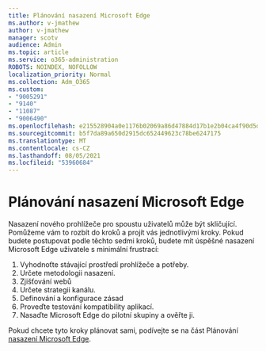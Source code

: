 ```yaml
---
title: Plánování nasazení Microsoft Edge
ms.author: v-jmathew
author: v-jmathew
manager: scotv
audience: Admin
ms.topic: article
ms.service: o365-administration
ROBOTS: NOINDEX, NOFOLLOW
localization_priority: Normal
ms.collection: Adm_O365
ms.custom:
- "9005291"
- "9140"
- "11087"
- "9006490"
ms.openlocfilehash: e215528904a0e1176b02069a86d47884d17b1e2b04ca4f90d5deedbeb82f5dc9
ms.sourcegitcommit: b5f7da89a650d2915dc652449623c78be6247175
ms.translationtype: MT
ms.contentlocale: cs-CZ
ms.lasthandoff: 08/05/2021
ms.locfileid: "53960684"
---
```

# <a name="plan-your-deployment-of-microsoft-edge"></a>Plánování nasazení Microsoft Edge

Nasazení nového prohlížeče pro spoustu uživatelů může být skličující. Pomůžeme vám to rozbít do kroků a projít vás jednotlivými kroky. Pokud budete postupovat podle těchto sedmi kroků, budete mít úspěšné nasazení Microsoft Edge uživatele s minimální frustrací:

1. Vyhodnoťte stávající prostředí prohlížeče a potřeby.
2. Určete metodologii nasazení.
3. Zjišťování webů
4. Určete strategii kanálu.
5. Definování a konfigurace zásad
6. Proveďte testování kompatibility aplikací.
7. Nasaďte Microsoft Edge do pilotní skupiny a ověřte ji.

Pokud chcete tyto kroky plánovat sami, podívejte se na část Plánování [nasazení Microsoft Edge](https://go.microsoft.com/fwlink/?linkid=2129990).
